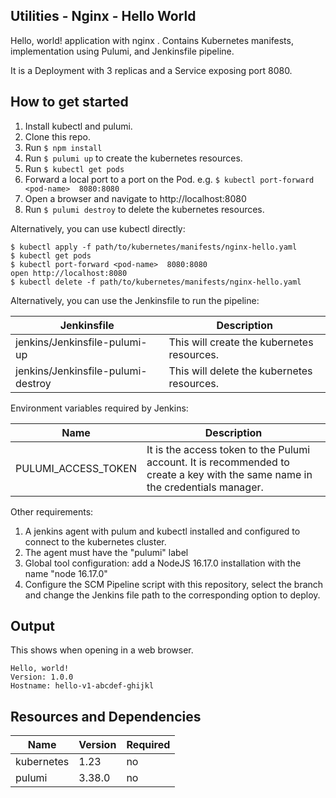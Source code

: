 ## Utilities - Nginx - Hello World

Hello, world! application with nginx . Contains Kubernetes manifests, implementation using Pulumi, and Jenkinsfile pipeline.

It is a Deployment with 3 replicas and a Service exposing port 8080.

## How to get started

1. Install kubectl and pulumi.
2. Clone this repo.
3. Run `$ npm install`
4. Run `$ pulumi up` to create the kubernetes resources.
5. Run `$ kubectl get pods` 
6. Forward a local port to a port on the Pod. e.g. `$ kubectl port-forward <pod-name>  8080:8080`
7. Open a browser and navigate to http://localhost:8080
8. Run `$ pulumi destroy` to delete the kubernetes resources.

Alternatively, you can use kubectl directly:

```
$ kubectl apply -f path/to/kubernetes/manifests/nginx-hello.yaml
$ kubectl get pods
$ kubectl port-forward <pod-name>  8080:8080
open http://localhost:8080
$ kubectl delete -f path/to/kubernetes/manifests/nginx-hello.yaml
```

Alternatively, you can use the Jenkinsfile to run the pipeline:

| Jenkinsfile                        | Description                                |
|------------------------------------|--------------------------------------------|
| jenkins/Jenkinsfile-pulumi-up      | This will create the kubernetes resources. |
| jenkins/Jenkinsfile-pulumi-destroy | This will delete the kubernetes resources. |


Environment variables required by Jenkins:

| Name                | Description                                |
|---------------------|--------------------------------------------|
| PULUMI_ACCESS_TOKEN | It is the access token to the Pulumi account. It is recommended to create a key with the same name in the credentials manager. |


Other requirements:
1. A jenkins agent with pulum and kubectl installed and configured to connect to the kubernetes cluster.
2. The agent must have the "pulumi" label
3. Global tool configuration: add a NodeJS 16.17.0 installation with the name "node 16.17.0"
4. Configure the SCM Pipeline script with this repository, select the branch and change the Jenkins file path to the corresponding option to deploy.


## Output 

This shows when opening in a web browser.

```
Hello, world!
Version: 1.0.0
Hostname: hello-v1-abcdef-ghijkl
```



## Resources and Dependencies

| Name       | Version | Required |
|------------|---------|----------|
| kubernetes | 1.23    | no       |
| pulumi     | 3.38.0  | no       |




